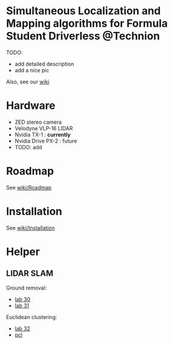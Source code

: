 # Simultaneous Localization and Mapping algorithms for Formula Student Driverless @Technion
TODO: 
- add detailed description
- add a nice pic

Also, see our [wiki](https://github.com/aslyansky-m/FSTD_SLAM/wiki)

# Hardware
- ZED stereo camera
- Velodyne VLP-16 LIDAR
- Nvidia TX-1 : **currently**
- Nvidia Drive PX-2 : future
- TODO: add

# Roadmap
See [wiki/Roadmap](https://github.com/aslyansky-m/FSTD_SLAM/wiki/Roadmap)

# Installation
See [wiki/Installation](https://github.com/aslyansky-m/FSTD_SLAM/wiki/Installation)

# Helper
## LIDAR SLAM
Ground removal:
- [lab 30](https://github.com/cse481wi18/cse481wi18/wiki/Lab-30%3A-Introduction-to-point-cloud-processing)
- [lab 31](https://github.com/cse481wi18/cse481wi18/wiki/Lab-31%3A-Planar-segmentation)

Euclidean clustering:
- [lab 32](https://github.com/cse481wi18/cse481wi18/wiki/Lab-32%3A-Euclidean-clustering)
- [pcl](http://pointclouds.org/documentation/tutorials/conditional_euclidean_clustering.php)
